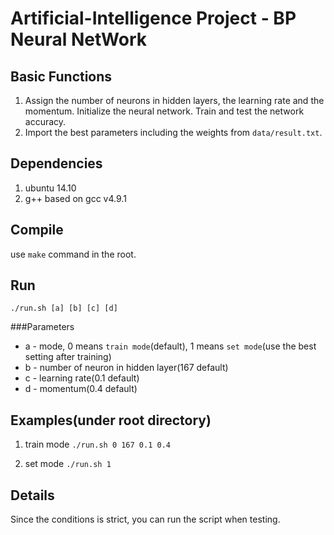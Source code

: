 Artificial-Intelligence Project - BP Neural NetWork
==========================

Basic Functions
-----------------
1. Assign the number of neurons in hidden layers, the learning rate and the momentum. Initialize the neural network. Train and test the network accuracy.
2. Import the best parameters including the weights from `data/result.txt`.

Dependencies
------------------
1. ubuntu 14.10
2. g++ based on gcc v4.9.1


Compile
------------------
use `make` command in the root.


Run
------------------
`./run.sh [a] [b] [c] [d]`

###Parameters
* a - mode, 0 means `train mode`(default), 1 means `set mode`(use the best setting after training)
* b - number of neuron in hidden layer(167 default)
* c - learning rate(0.1 default)
* d - momentum(0.4 default)
    

Examples(under root directory)
-------------------
1. train mode
`./run.sh 0 167 0.1 0.4`

2. set mode
`./run.sh 1`


Details
------------------
Since the conditions is strict, you can run the script when testing.
